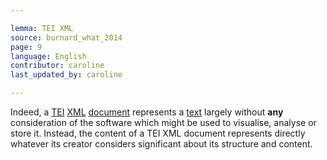 ```yaml
---

lemma: TEI XML
source: burnard_what_2014
page: 9
language: English
contributor: caroline
last_updated_by: caroline

---
```


Indeed, a [TEI](TEI.html) [XML](XML.html) [document](document.html) represents a [text](text.html) largely without **any** consideration of the software which might be used to visualise, analyse or store it. Instead, the content of a TEI XML document represents directly whatever its creator considers significant about its structure and content.

